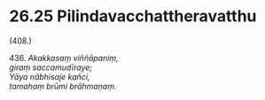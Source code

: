 # 26.25 Pilindavacchattheravatthu

(408.)

436\. _Akakkasaṃ viññāpaniṃ,_  
_giraṃ saccamudīraye;_  
_Yāya nābhisaje kañci,_  
_tamahaṃ brūmi brāhmaṇaṃ._
